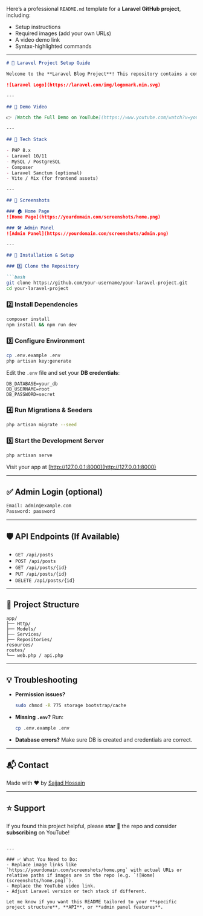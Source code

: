 Here’s a professional `README.md` template for a **Laravel GitHub project**, including:

* Setup instructions
* Required images (add your own URLs)
* A video demo link
* Syntax-highlighted commands

---

````md
# 🚀 Laravel Project Setup Guide

Welcome to the **Laravel Blog Project**! This repository contains a complete Laravel application built with best practices, featuring API integration, authentication, CRUD, pagination, and much more.

![Laravel Logo](https://laravel.com/img/logomark.min.svg)

---

## 🎥 Demo Video

👉 [Watch the Full Demo on YouTube](https://www.youtube.com/watch?v=your-video-id)

---

## 🧰 Tech Stack

- PHP 8.x
- Laravel 10/11
- MySQL / PostgreSQL
- Composer
- Laravel Sanctum (optional)
- Vite / Mix (for frontend assets)

---

## 📸 Screenshots

### 🏠 Home Page
![Home Page](https://yourdomain.com/screenshots/home.png)

### 🛠️ Admin Panel
![Admin Panel](https://yourdomain.com/screenshots/admin.png)

---

## 🚦 Installation & Setup

### 1️⃣ Clone the Repository

```bash
git clone https://github.com/your-username/your-laravel-project.git
cd your-laravel-project
````

### 2️⃣ Install Dependencies

```bash
composer install
npm install && npm run dev
```

### 3️⃣ Configure Environment

```bash
cp .env.example .env
php artisan key:generate
```

Edit the `.env` file and set your **DB credentials**:

```env
DB_DATABASE=your_db
DB_USERNAME=root
DB_PASSWORD=secret
```

### 4️⃣ Run Migrations & Seeders

```bash
php artisan migrate --seed
```

### 5️⃣ Start the Development Server

```bash
php artisan serve
```

Visit your app at [http://127.0.0.1:8000](http://127.0.0.1:8000)

---

## ✅ Admin Login (optional)

```txt
Email: admin@example.com
Password: password
```

---

## 🛡️ API Endpoints (If Available)

* `GET /api/posts`
* `POST /api/posts`
* `GET /api/posts/{id}`
* `PUT /api/posts/{id}`
* `DELETE /api/posts/{id}`

---

## 📂 Project Structure

```
app/
├── Http/
├── Models/
├── Services/
├── Repositories/
resources/
routes/
└── web.php / api.php
```

---

## 💡 Troubleshooting

* **Permission issues?**

  ```bash
  sudo chmod -R 775 storage bootstrap/cache
  ```

* **Missing `.env`?**
  Run:

  ```bash
  cp .env.example .env
  ```

* **Database errors?**
  Make sure DB is created and credentials are correct.

---

## 📬 Contact

Made with ❤️ by [Sajjad Hossain](https://github.com/your-username)

---

## ⭐ Support

If you found this project helpful, please **star** 🌟 the repo and consider **subscribing** on YouTube!

```

---

### ✅ What You Need to Do:
- Replace image links like `https://yourdomain.com/screenshots/home.png` with actual URLs or relative paths if images are in the repo (e.g. `![Home](screenshots/home.png)`).
- Replace the YouTube video link.
- Adjust Laravel version or tech stack if different.

Let me know if you want this README tailored to your **specific project structure**, **API**, or **admin panel features**.
```
